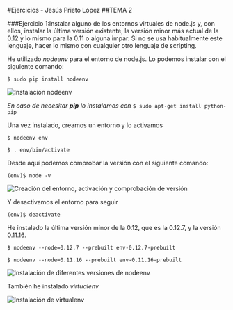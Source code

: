 #Ejercicios - Jesús Prieto López
##TEMA 2

###Ejercicio 1:Instalar alguno de los entornos virtuales de node.js y, con ellos, instalar la última versión existente, la versión minor más actual de la 0.12 y lo mismo para la 0.11 o alguna impar. Si no se usa habitualmente este lenguaje, hacer lo mismo con cualquier otro lenguaje de scripting. 

He utilizado *nodeenv* para el entorno de node.js. Lo podemos instalar con el siguiente comando:

`$ sudo pip install nodeenv`

![Instalación nodeenv](http://i1175.photobucket.com/albums/r628/jesusgorillo/instalacion%20nodeenv_zpsuqrs7jat.png)

*En caso de necesitar **pip** lo instalamos con* `$ sudo apt-get install python-pip`

 Una vez instalado, creamos un entorno y lo activamos

`$ nodeenv env`

`$ . env/bin/activate`

Desde aquí podemos comprobar la versión con el siguiente comando:

`(env)$ node -v`

![Creación del entorno, activación y comprobación de versión](http://i1175.photobucket.com/albums/r628/jesusgorillo/entorno%20nodeenv_zps9hdhtwga.png)

Y desactivamos el entorno para seguir

`(env)$ deactivate`


He instalado la última versión minor de la 0.12, que es la 0.12.7, y la versión 0.11.16.

`$ nodeenv --node=0.12.7 --prebuilt env-0.12.7-prebuilt`

`$ nodeenv --node=0.11.16 --prebuilt env-0.11.16-prebuilt`

![Instalación de diferentes versiones de nodeenv](http://i1175.photobucket.com/albums/r628/jesusgorillo/instalacion%20versiones%20nodeenv_zpsaorhvpqf.png)

También he instalado *virtualenv*

![Instalación de virtualenv](http://i1175.photobucket.com/albums/r628/jesusgorillo/instalacion%20virtualenv_zpsw8nlixro.png)


